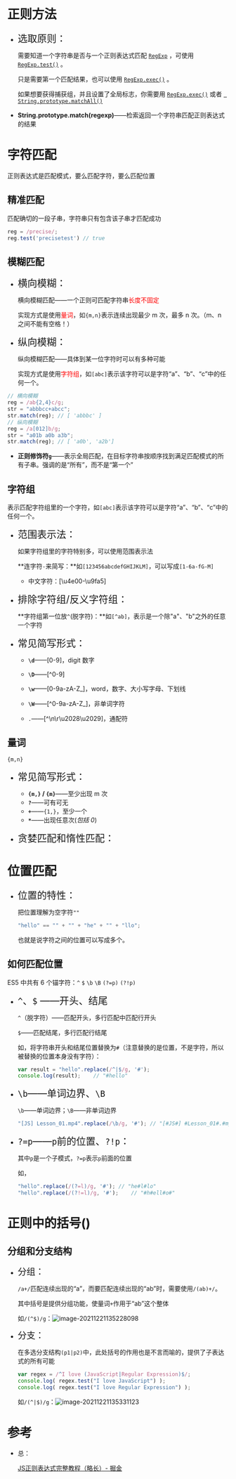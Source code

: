 # 正则方法

+ <span style="font-size:22px">选取原则：</span>

    需要知道一个字符串是否与一个正则表达式匹配 [`RegExp`](https://developer.mozilla.org/zh-CN/docs/Web/JavaScript/Reference/Global_Objects/RegExp) ，可使用 [`RegExp.test()`](https://developer.mozilla.org/zh-CN/docs/Web/JavaScript/Reference/Global_Objects/RegExp/test) 。

    只是需要第一个匹配结果，也可以使用 [`RegExp.exec()`](https://developer.mozilla.org/zh-CN/docs/Web/JavaScript/Reference/Global_Objects/RegExp/exec) 。

    如果想要获得捕获组，并且设置了全局标志，你需要用 [`RegExp.exec()`](https://developer.mozilla.org/zh-CN/docs/Web/JavaScript/Reference/Global_Objects/RegExp/exec) 或者 [` String.prototype.matchAll()`](https://developer.mozilla.org/zh-CN/docs/Web/JavaScript/Reference/Global_Objects/String/matchAll)

+ **String.prototype.match(regexp)**——检索返回一个字符串匹配正则表达式的结果

    

# 字符匹配

正则表达式是匹配模式，要么匹配字符，要么匹配位置

## 精准匹配

匹配确切的一段子串，字符串只有包含该子串才匹配成功

```js
reg = /precise/;
reg.test('precisetest')	// true
```

## 模糊匹配

+ <span style="font-size:22px">横向模糊：</span>

    横向模糊匹配——一个正则可匹配字符串<span style="color:red">长度不固定</span>

    实现方式是使用<span style="color:red">量词</span>，如`{m,n}`表示连续出现最少 m 次，最多 n 次。（m、n 之间不能有空格！）

+ <span style="font-size:22px">纵向模糊：</span>

    纵向模糊匹配——具体到某一位字符时可以有多种可能

    实现方式是使用<span style="color:red">字符组</span>，如`[abc]`表示该字符可以是字符“a”、“b”、“c”中的任何一个。

```js
// 横向模糊
reg = /ab{2,4}c/g;
str = "abbbcc+abcc";
str.match(reg);	// [ 'abbbc' ]
// 纵向模糊
reg = /a[012]b/g;
str = "a01b a0b a3b";
str.match(reg);	// [ 'a0b', 'a2b']
```

+ **正则修饰符`g`**——表示全局匹配，在目标字符串按顺序找到满足匹配模式的所有子串。强调的是“所有”，而不是“第一个”

## 字符组

表示匹配字符组里的一个字符，如`[abc]`表示该字符可以是字符“a”、“b”、“c”中的任何一个。

+ <span style="font-size:22px">范围表示法：</span>

    如果字符组里的字符特别多，可以使用范围表示法

    **连字符`-`来简写：**如`[123456abcdefGHIJKLM]`，可以写成`[1-6a-fG-M]`

    + 中文字符：[\u4e00-\u9fa5]

+ <span style="font-size:22px">排除字符组/反义字符组：</span>

    **字符组第一位放`^`(脱字符)：**如`[^ab]`，表示是一个除"a"、"b"之外的任意一个字符

+ <span style="font-size:22px">常见简写形式：</span>

    + **`\d`**——[0-9]，digit 数字

    + **`\D`**——\[^0-9]
    + **`\w`**——[0-9a-zA-Z_]，word，数字、大小写字母、下划线
    + **`\W`**——\[^0-9a-zA-Z_]，非单词字符
    + `.`——\[^\n\r\u2028\u2029]，通配符

## 量词

`{m,n}`

+ <span style="font-size:22px">常见简写形式：</span>
    + **`{m,}` / `{m}`**——至少出现 m 次
    + **`?`**——可有可无
    + **`+`**——`{1,}`，至少一个
    + **`*`**——出现任意次(*包括 0*)

+ <span style="font-size:22px">贪婪匹配和惰性匹配：</span>

    

# 位置匹配

+ <span style="font-size:22px">位置的特性：</span>

    把位置理解为空字符`""`

    ```js
    "hello" == "" + "" + "he" + "" + "llo"; 
    ```

    也就是说字符之间的位置可以写成多个。

## 如何匹配位置

ES5 中共有 6 个锚字符：`^`  `$` `\b` `\B` `(?=p)` `(?!p)`

+ <span style="font-size:22px">`^`、`$` ——开头、结尾</span>

    `^`（脱字符）——匹配开头，多行匹配中匹配行开头

    `$`——匹配结尾，多行匹配行结尾

    如，将字符串开头和结尾位置替换为`#`（注意替换的是位置，不是字符，所以被替换的位置本身没有字符）：

    ```js
    var result = "hello".replace(/^|$/g, '#');
    console.log(result); 	// "#hello"
    ```

+ <span style="font-size:22px">`\b`——单词边界、`\B` </span>

    `\b`——单词边界；`\B`——非单词边界

    ```js
    "[JS] Lesson_01.mp4".replace(/\b/g, '#'); // "[#JS#] #Lesson_01#.#mp4#"
    ```

+ <span style="font-size:22px">`?=p`——`p`前的位置、`?!p`：</span>

    其中`p`是一个子模式，`?=p`表示`p`前面的位置

    如，

    ```js
    "hello".replace(/(?=l)/g, '#');	// "he#l#lo"
    "hello".replace(/(?!=l)/g, '#');	// "#h#ell#o#"
    ```




# 正则中的括号()

## 分组和分支结构

+ <span style="font-size:20px">分组：</span>

    `/a+/`匹配连续出现的“a”，而要匹配连续出现的“ab”时，需要使用`/(ab)+/`。

    其中括号是提供分组功能，使量词`+`作用于“ab”这个整体

    如`/(^$)/g`：![image-20211221135228098](https://gitee.com/ethereal-bang/images/raw/master/20211221135235.png)

+ <span style="font-size:20px">分支：</span>

    在多选分支结构`(p1|p2)`中，此处括号的作用也是不言而喻的，提供了子表达式的所有可能

    ```js
    var regex = /^I love (JavaScript|Regular Expression)$/;
    console.log( regex.test("I love JavaScript") );
    console.log( regex.test("I love Regular Expression") );
    ```

    如`/(^|$)/g`：![image-20211221135331123](https://gitee.com/ethereal-bang/images/raw/master/20211221135331.png)



# 参考

+ 总：

    [JS正则表达式完整教程（略长）- 掘金](https://juejin.cn/post/6844903487155732494#heading-1)
    
    